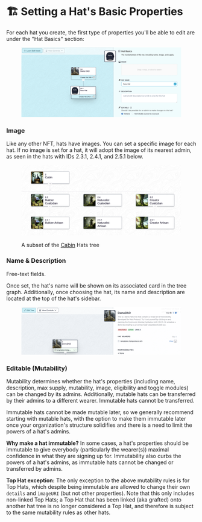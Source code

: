 # 🏗 Setting a Hat's Basic Properties

For each hat you create, the first type of properties you'll be able to edit are under the "Hat Basics" section:

<figure><img src="../.gitbook/assets/Hat Basics.png" alt=""><figcaption></figcaption></figure>

### Image

Like any other NFT, hats have images. You can set a specific image for each hat. If no image is set for a hat, it will adopt the image of its nearest admin, as seen in the hats with IDs 2.3.1, 2.4.1, and 2.5.1 below.

<figure><img src="../.gitbook/assets/Screenshot 2023-07-13 at 8.09.38 PM.png" alt=""><figcaption><p>A subset of the <a href="http://127.0.0.1:5000/u/Ajcq1GvbYJMa6t1IqqyyBN3Bewo2">Cabin</a> Hats tree</p></figcaption></figure>

### Name & Description

Free-text fields.&#x20;

Once set, the hat's name will be shown on its associated card in the tree graph. Additionally, once choosing the hat, its name and description are located at the top of the hat's sidebar.

<figure><img src="../.gitbook/assets/Name And Description.png" alt=""><figcaption></figcaption></figure>

### Editable (Mutability)

Mutability determines whether the hat's properties (including name, description, max supply, mutability, image, eligibility and toggle modules) can be changed by its admins. Additionally, mutable hats can be transferred by their admins to a different wearer. Immutable hats cannot be transferred.

Immutable hats cannot be made mutable later, so we generally recommend starting with mutable hats, with the option to make them immutable later once your organization's structure solidifies and there is a need to limit the powers of a hat's admins.

**Why make a hat immutable?** In some cases, a hat's properties should be immutable to give everybody (particularly the wearer(s)) maximal confidence in what they are signing up for. Immutability also curbs the powers of a hat's admins, as immutable hats cannot be changed or transferred by admins.

**Top Hat exception:** The only exception to the above mutability rules is for Top Hats, which despite being immutable are allowed to change their own `details` and `imageURI` (but not other properties). Note that this only includes non-linked Top Hats; a Top Hat that has been linked (aka grafted) onto another hat tree is no longer considered a Top Hat, and therefore is subject to the same mutability rules as other hats.
